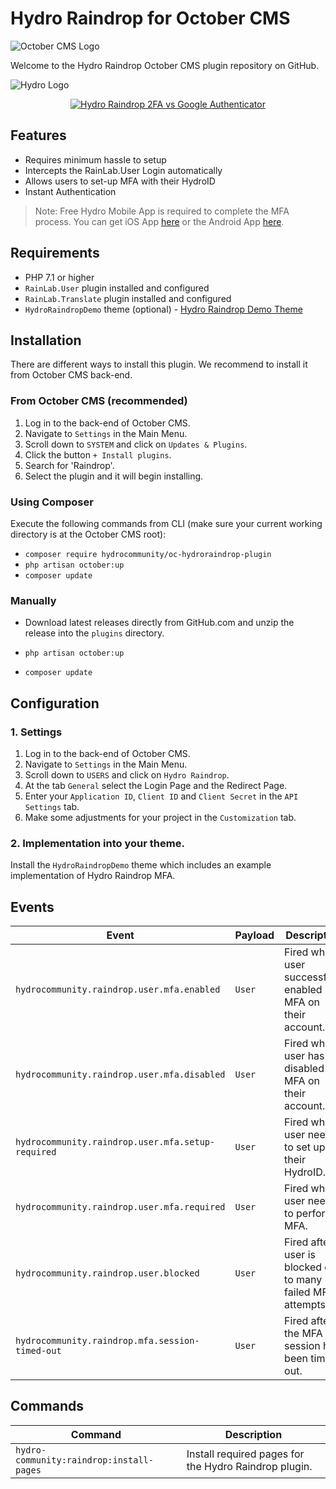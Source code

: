 # Hydro Raindrop for October CMS

![October CMS Logo](https://octobercms.com/themes/website/assets/images/october-color-logo.svg)

Welcome to the Hydro Raindrop October CMS plugin repository on GitHub.

![Hydro Logo](https://i.imgur.com/slcCepB.png)

<div align="center">
  <a href="https://www.youtube.com/watch?v=d88jbPdxI88"><img src="https://img.youtube.com/vi/d88jbPdxI88/0.jpg" alt="Hydro Raindrop 2FA vs Google Authenticator"></a>
</div>

## Features

* Requires minimum hassle to setup
* Intercepts the RainLab.User Login automatically
* Allows users to set-up MFA with their HydroID
* Instant Authentication

> Note: Free Hydro Mobile App is required to complete the MFA process. You can get iOS App [here](https://goo.gl/LpAuzq) or the Android App [here](https://goo.gl/eNrdn2).

## Requirements

- PHP 7.1 or higher
- `RainLab.User` plugin installed and configured
- `RainLab.Translate` plugin installed and configured
- `HydroRaindropDemo` theme (optional) - [Hydro Raindrop Demo Theme](https://github.com/crypt0h3nk/oc-hydroraindropdemo-theme)

## Installation

There are different ways to install this plugin. We recommend to install it from October CMS back-end.

### From October CMS (recommended)

1. Log in to the back-end of October CMS.
2. Navigate to `Settings` in the Main Menu.
3. Scroll down to `SYSTEM` and click on `Updates & Plugins`.
4. Click the button `+ Install plugins`.
5. Search for 'Raindrop'.
6. Select the plugin and it will begin installing.

### Using Composer

Execute the following commands from CLI (make sure your current working directory is at the October CMS root):

- `composer require hydrocommunity/oc-hydroraindrop-plugin`
- `php artisan october:up`
- `composer update`

### Manually

- Download latest releases directly from GitHub.com and unzip the release into the `plugins` directory. 

- `php artisan october:up`
- `composer update`

## Configuration

### 1. Settings

1. Log in to the back-end of October CMS.
2. Navigate to `Settings` in the Main Menu.
3. Scroll down to `USERS` and click on `Hydro Raindrop`.
4. At the tab `General` select the Login Page and the Redirect Page.
5. Enter your `Application ID`, `Client ID` and `Client Secret` in the `API Settings` tab.
6. Make some adjustments for your project in the `Customization` tab.

### 2. Implementation into your theme.

Install the `HydroRaindropDemo` theme which includes an example implementation of Hydro Raindrop MFA.

## Events

| Event | Payload | Description
|---|---|---|
| `hydrocommunity.raindrop.user.mfa.enabled` | `User` | Fired when user successfully enabled MFA on their account. |
| `hydrocommunity.raindrop.user.mfa.disabled` | `User` | Fired when user has disabled MFA on their account. |
| `hydrocommunity.raindrop.user.mfa.setup-required` | `User` | Fired when user needs to set up their HydroID. |
| `hydrocommunity.raindrop.user.mfa.required` | `User` | Fired when user needs to perform MFA. |
| `hydrocommunity.raindrop.user.blocked` | `User` | Fired after a user is blocked due to many failed MFA attempts. |
| `hydrocommunity.raindrop.mfa.session-timed-out` | `User` | Fired after the MFA session has been timed out. |

## Commands

| Command | Description
|---|---|
| `hydro-community:raindrop:install-pages` | Install required pages for the Hydro Raindrop plugin. |
